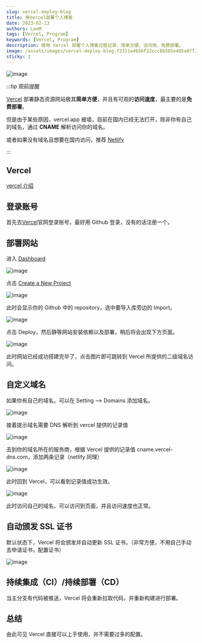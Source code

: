 ```yaml
---
slug: vercel-deploy-blog
title: 用Vercel部署个人博客
date: 2023-02-13
authors: LanM
tags: [Vercel, Program]
keywords: [Vercel, Program]
description: 使用 Vercel 部署个人博客过程记录，简单方便、访问快、免费部署。
image: /assets/images/vercel-deploy-blog-f2311a4656f22ccc8b585e485a07f237.png
sticky: 2
---
```


![image](./img/vercel-deploy-blog.png)

:::tip 观前提醒

[Vercel](https://vercel.com/) 部署静态资源网站极其**简单方便**，并且有可观的**访问速度**，最主要的是**免费部署**。

但是由于某些原因，vercel.app 被墙，目前在国内已经无法打开，除非你有自己的域名，通过 **CNAME** 解析访问你的域名。

或者如果没有域名且想要在国内访问，推荐 [Netlify](https://app.netlify.com/)

:::

<!-- truncate -->

## Vercel

[vercel 介绍](https://zhuanlan.zhihu.com/p/452654619?utm_id=0)

## 登录账号

首先去[Vercel](https://vercel.com/)官网登录账号，最好用 Github 登录，没有的话注册一个。

## 部署网站

进入 [Dashboard](https://vercel.com/dashboard)

![image](./img/create-vercel.png)

点击 [Create a New Project](https://vercel.com/new)

![image](./img/import-vercel.png)

此时会显示你的 Github 中的 repository，选中要导入库旁边的 Import。

![image](./img/deploy-vercel.png)

点击 Deploy，然后静等网站安装依赖以及部署，稍后将会出现下方页面。

![image](./img/vercel-deploy-blog.png)

此时网站已经成功搭建完毕了，点击图片即可跳转到 Vercel 所提供的二级域名访问。

## 自定义域名

如果你有自己的域名，可以在 Setting --> Domains 添加域名。

![image](./img/domains-vercel.png)

接着提示域名需要 DNS 解析到 vercel 提供的记录值

![image](./img/depend-vercel.png)

去到你的域名所在的服务商，根据 Vercel 提供的记录值 cname.vercel-dns.com，添加两条记录（netlify 同理）

![image](./img/aliyun-vercel.png)

此时回到 Vercel，可以看到记录值成功生效。

![image](./img/success-vercel.png)

此时访问自己的域名，可以访问到页面，并且访问速度也正常。

## 自动颁发 SSL 证书

默认状态下，Vercel 将会颁发并自动更新 SSL 证书。（非常方便，不用自己手动去申请证书，配置证书）

![image](./img/SSL-vercel.png)

## 持续集成（CI）/持续部署（CD）

当主分支有代码被推送，Vercel 将会重新拉取代码，并重新构建进行部署。

## 总结

由此可见 Vercel 直接可以上手使用，并不需要过多的配置。
